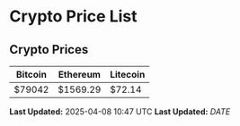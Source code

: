 # Crypto Price List

## Crypto Prices
| Bitcoin | Ethereum | Litecoin |
| ------- | -------- | -------- |
| $79042 | $1569.29 | $72.14 |
**Last Updated:** 2025-04-08 10:47 UTC
**Last Updated:** $DATE$

